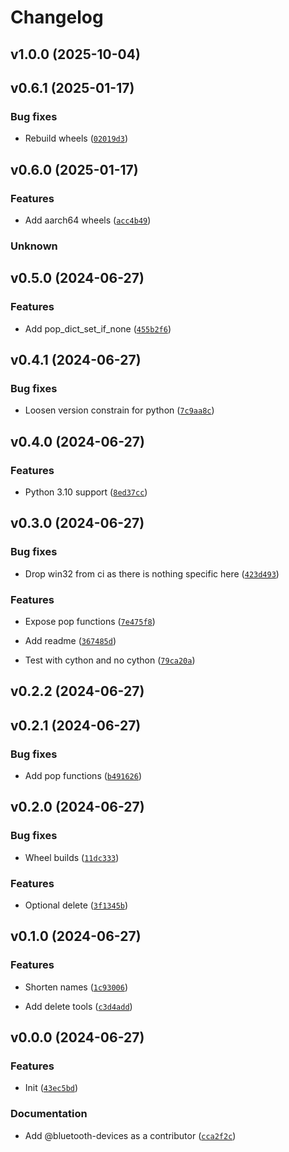 # Changelog

## v1.0.0 (2025-10-04)

## v0.6.1 (2025-01-17)

### Bug fixes


- Rebuild wheels ([`02019d3`](https://github.com/Bluetooth-Devices/convertertools/commit/02019d39ff0dd7cc1ba25024704cdeaf96f58c58))


## v0.6.0 (2025-01-17)

### Features


- Add aarch64 wheels ([`acc4b49`](https://github.com/Bluetooth-Devices/convertertools/commit/acc4b49789b978c51aaf40727235be8de3eade49))


### Unknown



## v0.5.0 (2024-06-27)

### Features


- Add pop_dict_set_if_none ([`455b2f6`](https://github.com/Bluetooth-Devices/convertertools/commit/455b2f6bfdf049071aabec1cb9793d846ecb57f1))


## v0.4.1 (2024-06-27)

### Bug fixes


- Loosen version constrain for python ([`7c9aa8c`](https://github.com/Bluetooth-Devices/convertertools/commit/7c9aa8c89ec419a7088815868a6dbad04a6f1ff8))


## v0.4.0 (2024-06-27)

### Features


- Python 3.10 support ([`8ed37cc`](https://github.com/Bluetooth-Devices/convertertools/commit/8ed37cce81ded6e129edece08e1257db6ddcb7e1))


## v0.3.0 (2024-06-27)

### Bug fixes


- Drop win32 from ci as there is nothing specific here ([`423d493`](https://github.com/Bluetooth-Devices/convertertools/commit/423d49361dd2e64437b5d9bac04328ad437a237e))


### Features


- Expose pop functions ([`7e475f8`](https://github.com/Bluetooth-Devices/convertertools/commit/7e475f8bd40ac716d42bfa3c8800e6241e9de7ff))


- Add readme ([`367485d`](https://github.com/Bluetooth-Devices/convertertools/commit/367485d10e1a8b495b124115e91cb415ddf85e6c))


- Test with cython and no cython ([`79ca20a`](https://github.com/Bluetooth-Devices/convertertools/commit/79ca20aeb795c7dab851c1ae4644f92b86f5a6fb))


## v0.2.2 (2024-06-27)

## v0.2.1 (2024-06-27)

### Bug fixes


- Add pop functions ([`b491626`](https://github.com/Bluetooth-Devices/convertertools/commit/b491626bb0cc84f82a76bc8462b1ed00009ebfb0))


## v0.2.0 (2024-06-27)

### Bug fixes


- Wheel builds ([`11dc333`](https://github.com/Bluetooth-Devices/convertertools/commit/11dc333b4e0bbedb9fa9feebe602a8e00f4ace3b))


### Features


- Optional delete ([`3f1345b`](https://github.com/Bluetooth-Devices/convertertools/commit/3f1345ba27e8fdbc48b3a74b8b32b5a46f72b73b))


## v0.1.0 (2024-06-27)

### Features


- Shorten names ([`1c93006`](https://github.com/Bluetooth-Devices/convertertools/commit/1c930065f05d985907e873b53f8260292641f912))


- Add delete tools ([`c3d4add`](https://github.com/Bluetooth-Devices/convertertools/commit/c3d4add051fc02914443cc6e1cced2c8b3b2145c))


## v0.0.0 (2024-06-27)

### Features


- Init ([`43ec5bd`](https://github.com/Bluetooth-Devices/convertertools/commit/43ec5bd6479aafd7b9225b9cce762ec3bbe3e7ce))


### Documentation


- Add @bluetooth-devices as a contributor ([`cca2f2c`](https://github.com/Bluetooth-Devices/convertertools/commit/cca2f2c7d16dd6d9a9120b91e12418830b89a28b))
